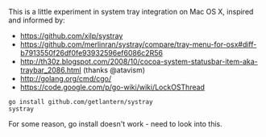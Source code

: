 This is a little experiment in system tray integration on Mac OS X, inspired and
informed by:

- https://github.com/xilp/systray
- https://github.com/merlinran/systray/compare/tray-menu-for-osx#diff-b7913550f26df0fe93932596ef6086c2R56
- http://th30z.blogspot.com/2008/10/cocoa-system-statusbar-item-aka-traybar_2086.html (thanks @atavism)
- http://golang.org/cmd/cgo/
- https://code.google.com/p/go-wiki/wiki/LockOSThread

```
go install github.com/getlantern/systray
systray
```

For some reason, go install doesn't work - need to look into this.